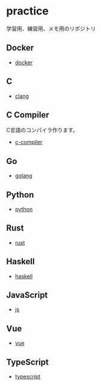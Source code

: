 # practice
学習用、練習用、メモ用のリポジトリ

## Docker
- [docker](./docker)

## C
- [clang](./clang)

## C Compiler
C言語のコンパイラ作ります。
- [c-compiler](./c-compiler)

## Go
- [golang](./golang)

## Python
- [python](./python)

## Rust
- [rust](./rust)

## Haskell
- [haskell](./haskell)

## JavaScript
- [js](./js)

## Vue
- [vue](./vue)

## TypeScript
- [typescript](./typescript)
